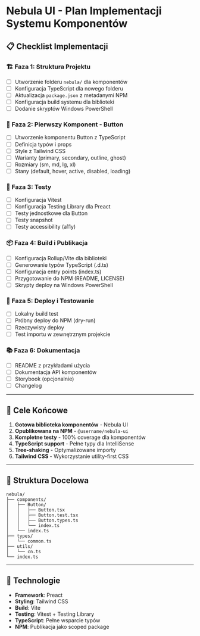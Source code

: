# Nebula UI - Plan Implementacji Systemu Komponentów

## 📋 Checklist Implementacji

### 🏗️ Faza 1: Struktura Projektu
- [ ] Utworzenie folderu `nebula/` dla komponentów
- [ ] Konfiguracja TypeScript dla nowego folderu
- [ ] Aktualizacja `package.json` z metadanymi NPM
- [ ] Konfiguracja build systemu dla biblioteki
- [ ] Dodanie skryptów Windows PowerShell

### 🧩 Faza 2: Pierwszy Komponent - Button
- [ ] Utworzenie komponentu Button z TypeScript
- [ ] Definicja typów i props
- [ ] Style z Tailwind CSS
- [ ] Warianty (primary, secondary, outline, ghost)
- [ ] Rozmiary (sm, md, lg, xl)
- [ ] Stany (default, hover, active, disabled, loading)

### 🧪 Faza 3: Testy
- [ ] Konfiguracja Vitest
- [ ] Konfiguracja Testing Library dla Preact
- [ ] Testy jednostkowe dla Button
- [ ] Testy snapshot
- [ ] Testy accessibility (a11y)

### 📦 Faza 4: Build i Publikacja
- [ ] Konfiguracja Rollup/Vite dla biblioteki
- [ ] Generowanie typów TypeScript (.d.ts)
- [ ] Konfiguracja entry points (index.ts)
- [ ] Przygotowanie do NPM (README, LICENSE)
- [ ] Skrypty deploy na Windows PowerShell

### 🚀 Faza 5: Deploy i Testowanie
- [ ] Lokalny build test
- [ ] Próbny deploy do NPM (dry-run)
- [ ] Rzeczywisty deploy
- [ ] Test importu w zewnętrznym projekcie

### 📚 Faza 6: Dokumentacja
- [ ] README z przykładami użycia
- [ ] Dokumentacja API komponentów
- [ ] Storybook (opcjonalnie)
- [ ] Changelog

---

## 🎯 Cele Końcowe

1. **Gotowa biblioteka komponentów** - Nebula UI
2. **Opublikowana na NPM** - `@username/nebula-ui`
3. **Kompletne testy** - 100% coverage dla komponentów
4. **TypeScript support** - Pełne typy dla IntelliSense
5. **Tree-shaking** - Optymalizowane importy
6. **Tailwind CSS** - Wykorzystanie utility-first CSS

---

## 📖 Struktura Docelowa

```
nebula/
├── components/
│   ├── Button/
│   │   ├── Button.tsx
│   │   ├── Button.test.tsx
│   │   ├── Button.types.ts
│   │   └── index.ts
│   └── index.ts
├── types/
│   └── common.ts
├── utils/
│   └── cn.ts
└── index.ts
```

---

## 🔧 Technologie

- **Framework**: Preact
- **Styling**: Tailwind CSS
- **Build**: Vite
- **Testing**: Vitest + Testing Library
- **TypeScript**: Pełne wsparcie typów
- **NPM**: Publikacja jako scoped package
